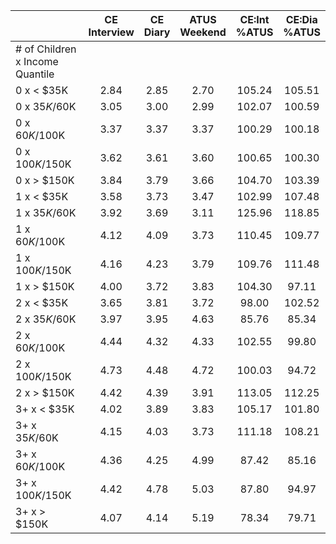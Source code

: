 
|                      | CE<br>Interview |  CE<br>Diary | ATUS<br>Weekend | CE:Int<br>%ATUS | CE:Dia<br>%ATUS |
| -------------------- | :----------: | :----------: | :----------: | :----------: | :----------: |
| # of Children x Income Quantile |              |              |              |              |              |
| 0 x     < $35K       |         2.84 |         2.85 |         2.70 |       105.24 |       105.51 |
| 0 x  $35K/$60K       |         3.05 |         3.00 |         2.99 |       102.07 |       100.59 |
| 0 x  $60K/$100K      |         3.37 |         3.37 |         3.37 |       100.29 |       100.18 |
| 0 x $100K/$150K      |         3.62 |         3.61 |         3.60 |       100.65 |       100.30 |
| 0 x     > $150K      |         3.84 |         3.79 |         3.66 |       104.70 |       103.39 |
| 1 x     < $35K       |         3.58 |         3.73 |         3.47 |       102.99 |       107.48 |
| 1 x  $35K/$60K       |         3.92 |         3.69 |         3.11 |       125.96 |       118.85 |
| 1 x  $60K/$100K      |         4.12 |         4.09 |         3.73 |       110.45 |       109.77 |
| 1 x $100K/$150K      |         4.16 |         4.23 |         3.79 |       109.76 |       111.48 |
| 1 x     > $150K      |         4.00 |         3.72 |         3.83 |       104.30 |        97.11 |
| 2 x     < $35K       |         3.65 |         3.81 |         3.72 |        98.00 |       102.52 |
| 2 x  $35K/$60K       |         3.97 |         3.95 |         4.63 |        85.76 |        85.34 |
| 2 x  $60K/$100K      |         4.44 |         4.32 |         4.33 |       102.55 |        99.80 |
| 2 x $100K/$150K      |         4.73 |         4.48 |         4.72 |       100.03 |        94.72 |
| 2 x     > $150K      |         4.42 |         4.39 |         3.91 |       113.05 |       112.25 |
| 3+ x     < $35K      |         4.02 |         3.89 |         3.83 |       105.17 |       101.80 |
| 3+ x  $35K/$60K      |         4.15 |         4.03 |         3.73 |       111.18 |       108.21 |
| 3+ x  $60K/$100K     |         4.36 |         4.25 |         4.99 |        87.42 |        85.16 |
| 3+ x $100K/$150K     |         4.42 |         4.78 |         5.03 |        87.80 |        94.97 |
| 3+ x     > $150K     |         4.07 |         4.14 |         5.19 |        78.34 |        79.71 |

